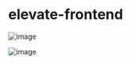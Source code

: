 # elevate-frontend

![image](https://github.com/today-tech-95/elevate-frontend/assets/59208992/d66eef3b-0c04-4a8e-99c7-52877997d70d)

![image](https://github.com/today-tech-95/elevate-frontend/assets/59208992/cfdfb0db-a46e-411a-b98e-e7c2cea0ada9)








